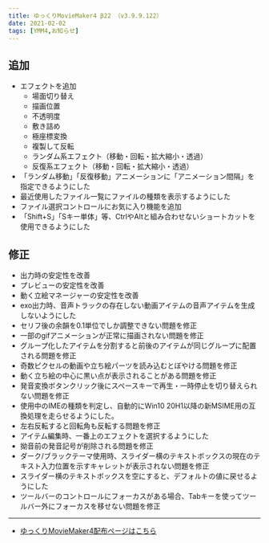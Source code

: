 ```yaml
---
title: ゆっくりMovieMaker4 β22 （v3.9.9.122）
date: 2021-02-02
tags: [YMM4,お知らせ]
---
```

## 追加
- エフェクトを追加
  - 場面切り替え
  - 描画位置
  - 不透明度
  - 敷き詰め
  - 極座標変換
  - 複製して反転
  - ランダム系エフェクト（移動・回転・拡大縮小・透過）
  - 反復系エフェクト（移動・回転・拡大縮小・透過）
- 「ランダム移動」「反復移動」アニメーションに「アニメーション間隔」を指定できるようにした
- 最近使用したファイル一覧にファイルの種類を表示するようにした
- ファイル選択コントロールにお気に入り機能を追加
- 「Shift+S」「Sキー単体」等、CtrlやAltと組み合わせないショートカットを使用できるようにした
## 修正
- 出力時の安定性を改善
- プレビューの安定性を改善
- 動く立絵マネージャーの安定性を改善
- exo出力時、音声トラックの存在しない動画アイテムの音声アイテムを生成しないようにした
- セリフ後の余韻を0.1単位でしか調整できない問題を修正
- 一部のgifアニメーションが正常に描画されない問題を修正
- グループ化したアイテムを分割すると前後のアイテムが同じグループに配置される問題を修正
- 奇数ピクセルの動画や立ち絵パーツを読み込むとぼやける問題を修正
- 動く立ち絵の中心に黒い点が表示されることがある問題を修正
- 発音変換ボタンクリック後にスペースキーで再生・一時停止を切り替えられない問題を修正
- 使用中のIMEの種類を判定し、自動的にWin10 20H1以降の新MSIME用の互換処理を走らせるようにした。
- 左右反転すると回転角も反転する問題を修正
- アイテム編集時、一番上のエフェクトを選択するようにした
- 拗音前の発音記号が削除される問題を修正
- ダーク/ブラックテーマ使用時、スライダー横のテキストボックスの現在のテキスト入力位置を示すキャレットが表示されない問題を修正
- スライダー横のテキストボックスを空にすると、デフォルトの値に戻せるようにした
- ツールバーのコントロールにフォーカスがある場合、Tabキーを使ってツールバー外にフォーカスを移せない問題を修正
---

- [ゆっくりMovieMaker4配布ページはこちら](../index.md)